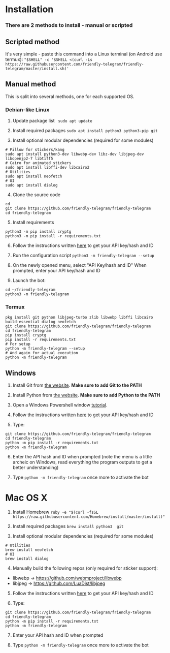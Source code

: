 # Installation

### There are 2 methods to install - manual or scripted

## Scripted method

It's very simple - paste this command into a Linux terminal (on Android use termux): ```"$SHELL" -c '$SHELL <(curl -Ls https://raw.githubusercontent.com/friendly-telegram/friendly-telegram/master/install.sh)'```

## Manual method

This is split into several methods, one for each supported OS.

### Debian-like Linux

1. Update package list
` sudo apt update`

2. Install required packages
`sudo apt install python3 python3-pip git`

3. Install optional modular dependencies (required for some modules)
```
# Pillow for stickers/kang
sudo apt install python3-dev libwebp-dev libz-dev libjpeg-dev libopenjp2-7 libtiff5
# Cairo for animated stickers
sudo apt install libffi-dev libcairo2
# Utilities
sudo apt install neofetch
# UI
sudo apt install dialog
```

4. Clone the source code
```
cd
git clone https://github.com/friendly-telegram/friendly-telegram
cd friendly-telegram
```

5. Install requirements
```
python3 -m pip install cryptg
python3 -m pip install -r requirements.txt
```

6. Follow the instructions written [here](https://core.telegram.org/api/obtaining_api_id "here") to get your API key/hash and ID

7. Run the configuration script
`python3 -m friendly-telegram --setup`

8. On the newly opened menu, select "API Key/hash and ID"
When prompted, enter your API key/hash and ID

9. Launch the bot:
```
cd ~/friendly-telegram
python3 -m friendly-telegram
```

### Termux

```
pkg install git python libjpeg-turbo zlib libwebp libffi libcairo build-essential dialog neofetch
git clone https://github.com/friendly-telegram/friendly-telegram
cd friendly-telegram
pip install cryptg
pip install -r requirements.txt
# For setup
python -m friendly-telegram --setup
# And again for actual execution
python -m friendly-telegram
```

## Windows

1. Install Git from [the website](https://git-scm.com "the website"). **Make sure to add Git to the PATH**

2. Install Python from [the website](https://www.python.org/downloads/windows "the website"). **Make sure to add Python to the PATH**

3. Open a Windows Powershell window [tutorial](https://www.google.com/url?sa=t&rct=j&q=&esrc=s&source=web&cd=3&cad=rja&uact=8&ved=2ahUKEwijicaXspvkAhVDaFAKHT26DHgQFjACegQIChAG&url=https%3A%2F%2Fwww.isunshare.com%2Fwindows-10%2F5-ways-to-open-windows-powershell-in-windows-10.html "tutorial"). 

4. Follow the instructions written [here](https://core.telegram.org/api/obtaining_api_id "here") to get your API key/hash and ID

5. Type:
```
git clone https://github.com/friendly-telegram/friendly-telegram
cd friendly-telegram
python -m pip install -r requirements.txt
python -m friendly-telegram
```

6. Enter the API hash and ID when prompted (note the menu is a little archeic on Windows, read everything the program outputs to get a better understanding)

7. Type `python -m friendly-telegram` once more to activate the bot

# Mac OS X

1. Install Homebrew
`ruby -e "$(curl -fsSL https://raw.githubusercontent.com/Homebrew/install/master/install)"`

2. Install required packages
`brew install python3  git`

3. Install optional modular dependencies (required for some modules)
```
# Utilities
brew install neofetch
# UI
brew install dialog
```

4. Manually build the following repos (only required for sticker support):
 - libwebp -> https://github.com/webmproject/libwebp
 - libjpeg -> https://github.com/LuaDist/libjpeg

5. Follow the instructions written [here](https://core.telegram.org/api/obtaining_api_id "here") to get your API key/hash and ID

6. Type:
```
git clone https://github.com/friendly-telegram/friendly-telegram
cd friendly-telegram
python -m pip install -r requirements.txt
python -m friendly-telegram
```

7. Enter your API hash and ID when prompted

8. Type `python -m friendly-telegram` once more to activate the bot
